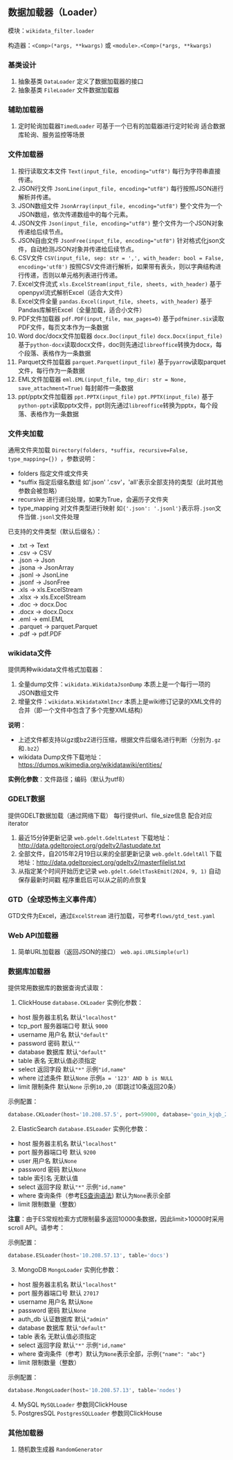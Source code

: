 ## 数据加载器（Loader）

模块：`wikidata_filter.loader`

构造器：`<Comp>(*args, **kwargs)` 或 `<module>.<Comp>(*args, **kwargs)`

### 基类设计
1. 抽象基类 `DataLoader` 定义了数据加载器的接口
2. 抽象基类 `FileLoader` 文件数据加载器

### 辅助加载器
1. 定时轮询加载器`TimedLoader` 可基于一个已有的加载器进行定时轮询 适合数据库轮询、服务监控等场景

### 文件加载器
1. 按行读取文本文件 `Text(input_file, encoding="utf8")` 每行为字符串直接传递。
2. JSON行文件 `JsonLine(input_file, encoding="utf8")` 每行按照JSON进行解析并传递。
3. JSON数组文件 `JsonArray(input_file, encoding="utf8")` 整个文件为一个JSON数组，依次传递数组中的每个元素。
4. JSON文件 `Json(input_file, encoding="utf8")` 整个文件为一个JSON对象传递给后续节点。
5. JSON自由文件 `JsonFree(input_file, encoding="utf8")` 针对格式化json文件，自动检测JSON对象并传递给后续节点。
6. CSV文件 `CSV(input_file, sep: str = ',', with_header: bool = False, encoding='utf8')` 按照CSV文件进行解析，如果带有表头，则以字典结构进行传递，否则以单元格列表进行传递。
7. Excel文件流式 `xls.ExcelStream(input_file, sheets, with_header)` 基于openpyxl流式解析Excel（适合大文件）
8. Excel文件全量 `pandas.Excel(input_file, sheets, with_header)` 基于Pandas库解析Excel（全量加载，适合小文件）
9. PDF文件加载器 `pdf.PDF(input_file, max_pages=0)` 基于`pdfminer.six`读取PDF文件，每页文本作为一条数据
10. Word doc/docx文件加载器 `docx.Doc(input_file)` `docx.Docx(input_file)` 基于`python-docx`读取docx文件，doc则先通过`libreoffice`转换为docx，每个段落、表格作为一条数据
11. Parquet文件加载器 `parquet.Parquet(input_file)` 基于`pyarrow`读取parquet文件，每行作为一条数据
12. EML文件加载器 `eml.EML(input_file, tmp_dir: str = None, save_attachment=True)` 每封邮件一条数据
13. ppt/pptx文件加载器 `ppt.PPTX(input_file)` `ppt.PPTX(input_file)` 基于`python-pptx`读取pptx文件，ppt则先通过`libreoffice`转换为pptx，每个段落、表格作为一条数据

### 文件夹加载
通用文件夹加载 `Directory(folders, *suffix, recursive=False, type_mapping={}) `，参数说明：
- folders 指定文件或文件夹 
- *suffix 指定后缀名数组 如'.json' '.csv'，'all'表示全部支持的类型（此时其他参数会被忽略）
- recursive 进行递归处理，如果为True，会遍历子文件夹
- type_mapping 对文件类型进行映射 如`{'.json': '.jsonl'}`表示将`.json`文件当做`.jsonl`文件处理

已支持的文件类型（默认后缀名）：
- .txt -> Text
- .csv -> CSV
- .json -> Json
- .jsona -> JsonArray
- .jsonl -> JsonLine
- .jsonf -> JsonFree
- .xls -> xls.ExcelStream
- .xlsx -> xls.ExcelStream
- .doc -> docx.Doc
- .docx -> docx.Docx
- .eml -> eml.EML
- .parquet -> parquet.Parquet
- .pdf -> pdf.PDF

### wikidata文件
提供两种wikidata文件格式加载器：
1. 全量dump文件：`wikidata.WikidataJsonDump` 本质上是一个每行一项的JSON数组文件 
2. 增量文件：`wikidata.WikidataXmlIncr` 本质上是wiki修订记录的XML文件的合并（即一个文件中包含了多个完整XML结构）

**说明**：
- 上述文件都支持以gz或bz2进行压缩，根据文件后缀名进行判断（分别为`.gz`和`.bz2`）
- wikidata Dump文件下载地址：https://dumps.wikimedia.org/wikidatawiki/entities/

**实例化参数**：文件路径；编码（默认为utf8）

### GDELT数据
提供GDELT数据加载（通过网络下载） 每行提供url、file_size信息 配合对应iterator
1. 最近15分钟更新记录 `web.gdelt.GdeltLatest` 下载地址：http://data.gdeltproject.org/gdeltv2/lastupdate.txt
2. 全部文件，自2015年2月19日以来的全部更新记录 `web.gdelt.GdeltAll` 下载地址：http://data.gdeltproject.org/gdeltv2/masterfilelist.txt
3. 从指定某个时间开始历史记录 `web.gdelt.GdeltTaskEmit(2024, 9, 1)` 自动保存最新时间戳 程序重启后可以从之前的点恢复


### GTD（全球恐怖主义事件库）
GTD文件为Excel，通过`ExcelStream` 进行加载，可参考`flows/gtd_test.yaml`


### Web API加载器
1. 简单URL加载器（返回JSON的接口） `web.api.URLSimple(url)`


### 数据库加载器
提供常用数据库的数据查询式读取：
1. ClickHouse `database.CKLoader` 实例化参数：
- host 服务器主机名 默认`"localhost"`
- tcp_port 服务器端口号 默认 `9000`
- username 用户名 默认`"default"`
- password 密码 默认`""`
- database 数据库 默认`"default"`
- table 表名 无默认值必须指定
- select 返回字段 默认`"*"` 示例`"id,name"`
- where 过滤条件 默认`None` 示例`a = '123' AND b is NULL` 
- limit 限制条件 默认`None` 示例`10,20`（即跳过10条返回20条）

示例配置：
```python
database.CKLoader(host='10.208.57.5', port=59000, database='goin_kjqb_230202_v_3_0', table='entity_share_data_shard', select='mongo_id, name')
```

2. ElasticSearch `database.ESLoader` 实例化参数：
- host 服务器主机名 默认`"localhost"`
- port 服务器端口号 默认 `9200`
- user 用户名 默认`None`
- password 密码 默认`None`
- table 索引名 无默认值
- select 返回字段 默认`"*"` 示例`"id,name"`
- where 查询条件（参考[ES查询语法](http://)) 默认为`None`表示全部
- limit 限制数量（整数）

**注意**：由于ES常规检索方式限制最多返回10000条数据，因此limit>10000时采用scroll API。请参考：

示例配置：
```python
database.ESLoader(host='10.208.57.13', table='docs')
```

3. MongoDB `MongoLoader` 实例化参数：
- host 服务器主机名 默认`"localhost"`
- port 服务器端口号 默认 `27017`
- username 用户名 默认`None`
- password 密码 默认`None`
- auth_db 认证数据库 默认`"admin"`
- database 数据库 默认`"default"`
- table 表名 无默认值必须指定
- select 返回字段 默认`"*"` 示例`"id,name"`
- where 查询条件（参考）默认为`None`表示全部，示例`{"name": "abc"}` 
- limit 限制数量（整数）

示例配置：
```python
database.MongoLoader(host='10.208.57.13', table='nodes')
```

4. MySQL `MySQLLoader` 参数同ClickHouse
5. PostgresSQL `PostgresSQLLoader` 参数同ClickHouse


### 其他加载器

1. 随机数生成器 `RandomGenerator`
